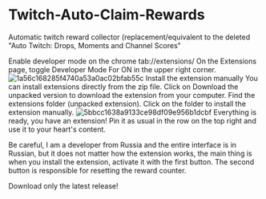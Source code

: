 # Twitch-Auto-Claim-Rewards
Automatic twitch reward collector (replacement/equivalent to the deleted "Auto Twitch: Drops, Moments and Channel Scores"

Enable developer mode on the chrome tab://extensions/ On the Extensions page, toggle Developer Mode For ON in the upper right corner.
![1a56c168285f4740a53a0ac02bfab55c](https://github.com/user-attachments/assets/a276a5d3-7996-4b1e-9d62-f8d6382bdb48)
Install the extension manually You can install extensions directly from the zip file. Click on Download the unpacked version to download the extension from your computer. Find the extensions folder (unpacked extension). Click on the folder to install the extension manually.
![5bbcc1638a9133ce98df09e956b1dcbf](https://github.com/user-attachments/assets/0f42cabd-2495-4229-8190-dce6129ef226)
Everything is ready, you have an extension! Pin it as usual in the row on the top right and use it to your heart's content.

Be careful, I am a developer from Russia and the entire interface is in Russian, but it does not matter how the extension works, the main thing is when you install the extension, activate it with the first button. The second button is responsible for resetting the reward counter.

Download only the latest release!
